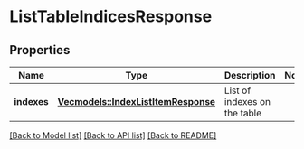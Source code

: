 # ListTableIndicesResponse

## Properties

Name | Type | Description | Notes
------------ | ------------- | ------------- | -------------
**indexes** | [**Vec<models::IndexListItemResponse>**](IndexListItemResponse.md) | List of indexes on the table | 

[[Back to Model list]](../README.md#documentation-for-models) [[Back to API list]](../README.md#documentation-for-api-endpoints) [[Back to README]](../README.md)


